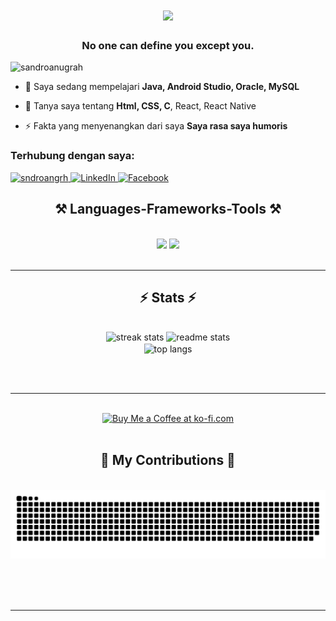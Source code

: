 <h1 align="center">
    <img src="https://readme-typing-svg.herokuapp.com/?font=Righteous&size=35&center=true&vCenter=true&width=500&height=70&duration=4000&lines=Hi+There!+👋;I'm+Sandro+Anugrah+Tambunan;" />
</h1>
<h3 align="center">No one can define you except you.</h3>

<p align="left"> <img src="https://komarev.com/ghpvc/?username=sandroanugrah&label=Profile%20views&color=0e75b6&style=flat" alt="sandroanugrah" /> </p>

- 🌱 Saya sedang mempelajari **Java, Android Studio, Oracle, MySQL**

- 💬 Tanya saya tentang **Html, CSS, C**, React, React Native

- ⚡ Fakta yang menyenangkan dari saya **Saya rasa saya humoris**

<h3 align="left">Terhubung dengan saya:</h3>
<p align="left">
  <a href="https://instagram.com/sndroangrh" target="blank">
    <img src="https://user-images.githubusercontent.com/74038190/235294013-a33e5c43-a01c-43f6-b44d-a406d8b4ab75.gif" alt="sndroangrh" height="40" />
  </a>
  <a href="https://www.linkedin.com/in/sandro-anugrah-tambunan-69b8a824b/" target="blank">
    <img src="https://user-images.githubusercontent.com/74038190/235294012-0a55e343-37ad-4b0f-924f-c8431d9d2483.gif" alt="LinkedIn" height="40" />
  </a>
  <a href="https://web.facebook.com/sandro.tambunan.73" target="blank">
    <img src="https://user-images.githubusercontent.com/74038190/235294007-de441046-823e-4eff-89bf-d4df52858b65.gif" alt="Facebook" height="40" />
  </a>
</p>
<h2 align="center">⚒️ Languages-Frameworks-Tools ⚒️</h2>
<br/>
<div align="center">
    <img src="https://skillicons.dev/icons?i=bootstrap,c,css,git,html,java,javascript,kotlin,mysql,oracle,photoshop,php,python,sass" />
    <img src="https://skillicons.dev/icons?i=react,reactnative" /><br>
</div>
<br/>
<hr/>

<h2 align="center">⚡ Stats ⚡</h2>
<br>
<div align=center>
  <img width=390 src="https://github-readme-streak-stats.herokuapp.com/?user=sandroanugrah&theme=react&border_radius=10" alt="streak stats"/>
  <img width=390 src="https://github-readme-stats.vercel.app/api?username=sandroanugrah&count_private=true&show_icons=true&theme=react&rank_icon=github&border_radius=10" alt="readme stats" />
  <br/>
  <img width=325 align="center" src="https://github-readme-stats.vercel.app/api/top-langs?username=sandroanugrah&langs_count=8&layout=compact&theme=react&border_radius=10&size_weight=0.5&count_weight=0.5" alt="top langs" />
</div>

<br/><br/>

<hr/>

<br/>

<div align="center">
<a href='https://ko-fi.com/V7V4RAK9C' target='_blank'><img height='64' style='border:0px;height:64px;' src='https://storage.ko-fi.com/cdn/kofi1.png?v=3' border='0' alt='Buy Me a Coffee at ko-fi.com' /></a>
</div>

<br/>

<div align="center">
  <h2>🐍 My Contributions 🐍</h2>
  <br>
  <img alt="snake eating my contributions" src="https://raw.githubusercontent.com/salesp07/salesp07/output/github-contribution-grid-snake.svg" />
  
  <br/><br/><br/>
</div>

<hr/>
